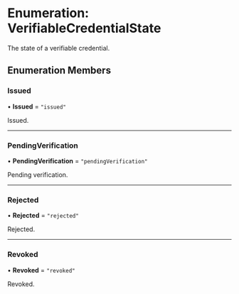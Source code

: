 # Enumeration: VerifiableCredentialState

The state of a verifiable credential.

## Enumeration Members

### Issued

• **Issued** = ``"issued"``

Issued.

___

### PendingVerification

• **PendingVerification** = ``"pendingVerification"``

Pending verification.

___

### Rejected

• **Rejected** = ``"rejected"``

Rejected.

___

### Revoked

• **Revoked** = ``"revoked"``

Revoked.
